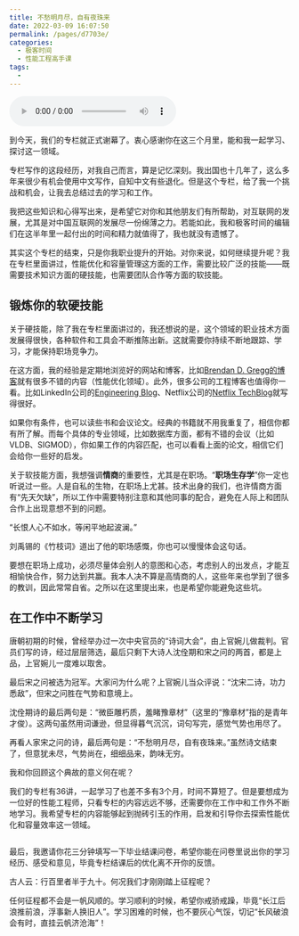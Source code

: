 ```yaml
---
title: 不愁明月尽，自有夜珠来
date: 2022-03-09 16:07:50
permalink: /pages/d7703e/
categories:
  - 极客时间
  - 性能工程高手课
tags:
  - 
---
```

<audio title="结束语.不愁明月尽，自有夜珠来" src="https://static001.geekbang.org/resource/audio/06/59/06796bcbd759b6b15b90b288fb1e0059.mp3" controls="controls"></audio> 
<p>到今天，我们的专栏就正式谢幕了。衷心感谢你在这三个月里，能和我一起学习、探讨这一领域。</p><p>专栏写作的这段经历，对我自己而言，算是记忆深刻。我出国也十几年了，这么多年来很少有机会使用中文写作，自知中文有些退化。但是这个专栏，给了我一个挑战和机会，让我去总结过去的学习和工作。</p><p>我把这些知识和心得写出来，是希望它对你和其他朋友们有所帮助，对互联网的发展，尤其是对中国互联网的发展尽一份绵薄之力。若能如此，我和极客时间的编辑们在这半年里一起付出的时间和精力就值得了，我也就没有遗憾了。</p><p>其实这个专栏的结束，只是你我职业提升的开始。对你来说，如何继续提升呢？我在专栏里面讲过，性能优化和容量管理这方面的工作，需要比较广泛的技能——既需要技术知识方面的硬技能，也需要团队合作等方面的软技能。</p><h2>锻炼你的软硬技能</h2><p>关于硬技能，除了我在专栏里面讲过的，我还想说的是，这个领域的职业技术方面发展得很快，各种软件和工具会不断推陈出新。这就需要你持续不断地跟踪、学习，才能保持职场竞争力。</p><p>在这方面，我的经验是定期地浏览好的网站和博客，比如<a href="http://www.brendangregg.com/">Brendan D. Gregg的博客</a>就有很多不错的内容（性能优化领域）。此外，很多公司的工程博客也值得你一看。比如LinkedIn公司的<a href="https://engineering.linkedin.com/blog">Engineering Blog</a>、Netflix公司的<a href="https://netflixtechblog.com/">Netflix TechBlog</a>就写得很好。</p><!-- [[[read_end]]] --><p>如果你有条件，也可以读些书和会议论文。经典的书籍就不用我重复了，相信你都有所了解。而每个具体的专业领域，比如数据库方面，都有不错的会议（比如VLDB、SIGMOD），你如果工作的内容匹配，也可以看看上面的论文，相信它们会给你一些好的启发。</p><p>关于软技能方面，我想强调<strong>情商</strong>的重要性，尤其是在职场。“<strong>职场生存学</strong>”你一定也听说过一些。人是自私的生物，在职场上尤甚。技术出身的我们，也许情商方面有“先天欠缺”，所以工作中需要特别注意和其他同事的配合，避免在人际上和团队合作上出现意想不到的问题。</p><p>“长恨人心不如水，等闲平地起波澜。”</p><p>刘禹锡的《竹枝词》道出了他的职场感慨，你也可以慢慢体会这句话。</p><p>要想在职场上成功，必须尽量体会别人的意图和心态，考虑别人的出发点，才能互相愉快合作，努力达到共赢。我本人决不算是高情商的人，这些年来也学到了很多的教训，因此常常自省。之所以在这里提出来，也是希望你能避免这些坑。</p><h2>在工作中不断学习</h2><p>唐朝初期的时候，曾经举办过一次中央官员的“诗词大会”，由上官婉儿做裁判。官员们写的诗，经过层层筛选，最后只剩下大诗人沈佺期和宋之问的两首，都是上品，上官婉儿一度难以取舍。</p><p>最后宋之问被选为冠军。大家问为什么呢？上官婉儿当众评说：“沈宋二诗，功力悉敌”，但宋之问胜在气势和意境上。</p><p>沈佺期诗的最后两句是：“微臣雕朽质，羞睹豫章材”（这里的“豫章材”指的是青年才俊）。这两句虽然用词谦逊，但显得暮气沉沉，词句写完，感觉气势也用尽了。</p><p>再看人家宋之问的诗，最后两句是：“<span class="orange">不愁明月尽，自有夜珠来。</span>”虽然诗文结束了，但意犹未尽，气势尚在，细细品来，韵味无穷。</p><p>我和你回顾这个典故的意义何在呢？</p><p>我们的专栏有36讲，一起学习了也差不多有3个月，时间不算短了。但是要想成为一位好的性能工程师，只看专栏的内容远远不够，还需要你在工作中和工作外不断地学习。我希望专栏的内容能够起到抛砖引玉的作用，启发和引导你去探索性能优化和容量效率这一领域。</p><p><a href="https://jinshuju.net/f/bu2Vcr"><img src="https://static001.geekbang.org/resource/image/f9/80/f9789d75066e2c363a8a8dc1bbe23880.png" alt=""></a></p><p>最后，我邀请你花三分钟填写一下毕业结课问卷，希望你能在问卷里说出你的学习经历、感受和意见，毕竟专栏结课后的优化离不开你的反馈。</p><p>古人云：行百里者半于九十。何况我们才刚刚踏上征程呢？</p><p>任何征程都不会是一帆风顺的。学习顺利的时候，希望你戒骄戒躁，毕竟“长江后浪推前浪，浮事新人换旧人”。学习困难的时候，也不要灰心气馁，切记“长风破浪会有时，直挂云帆济沧海”！</p>